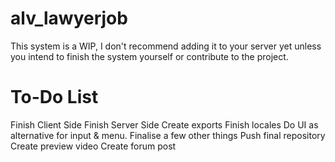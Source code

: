 # alv_lawyerjob

This system is a WIP, I don't recommend adding it to your server yet unless you intend to finish the system yourself or contribute to the project. 

# To-Do List

Finish Client Side
Finish Server Side
Create exports
Finish locales
Do UI as alternative for input & menu. 
Finalise a few other things
Push final repository
Create preview video
Create forum post
